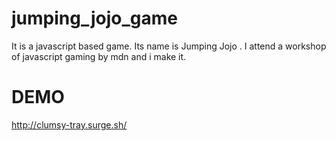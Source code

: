 # jumping_jojo_game
It is a javascript based game. Its name is Jumping Jojo . I attend a workshop of javascript gaming by mdn and i make it.

# DEMO
http://clumsy-tray.surge.sh/
